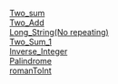 <a href="./Two_arrey-Sum">Two_sum</a><br>
<a href="./Two_LinkNodes-Add">Two_Add</a><br>
<a href="./No_Repeat_String">Long_String(No repeating)</a><br>
<a href="./Two_Sum_1">Two_Sum_1</a><br>
<a href="./Inverse_Integer">Inverse_Integer</a><br>
<a href="./Palindrome">Palindrome</a><br>
<a href="./romanToInt">romanToInt</a><br>

